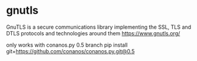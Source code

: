 # gnutls
GnuTLS is a secure communications library implementing the SSL, TLS and DTLS protocols and technologies around them https://www.gnutls.org/

only works with conanos.py 0.5 branch
pip install git+https://github.com/conanos/conanos.py.git@0.5
